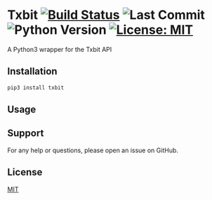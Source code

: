 # Txbit [![Build Status](https://travis-ci.com/AD-Ventures/txbit.svg?branch=main)](https://travis-ci.com/AD-Ventures/txbit) ![Last Commit](https://img.shields.io/github/last-commit/AD-Ventures/txbit) ![Python Version](https://img.shields.io/badge/python-3.4%2B-green)  [![License: MIT](https://img.shields.io/badge/License-MIT-yellow.svg)](https://github.com/AD-Ventures/txbit/blob/main/LICENSE)


A Python3 wrapper for the Txbit API

## Installation

```bash
pip3 install txbit
```

## Usage

## Support

For any help or questions, please open an issue on GitHub.

## License

[MIT](https://github.com/AD-Ventures/txbit/blob/master/LICENSE)

